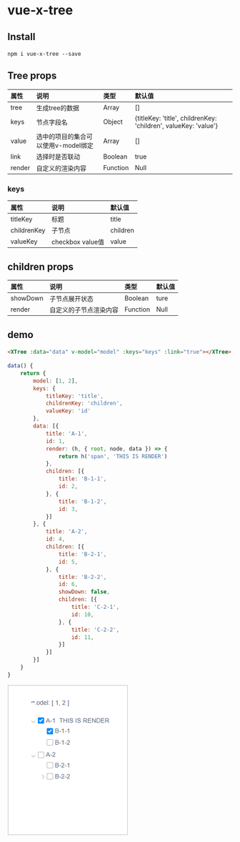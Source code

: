 # vue-x-tree

## Install
```
npm i vue-x-tree --save
```

## Tree props

| 属性  | 说明  | 类型            | 默认值  |
| :--- | :----- | :-------------- | :---- |
| tree | 生成tree的数据 | Array | [] |
| keys | 节点字段名 | Object | {titleKey: 'title', childrenKey: 'children', valueKey: 'value'} |
| value | 选中的项目的集合可以使用v-model绑定 | Array | [] |
| link | 选择时是否联动 | Boolean | true |
| render | 自定义的渲染内容 | Function | Null |


### keys
| 属性  | 说明  | 默认值  |
| :--- | :-----| :---- |
| titleKey | 标题 | title |
| childrenKey | 子节点 | children |
| valueKey | checkbox value值 | value |

## children props

| 属性  | 说明  | 类型            | 默认值  |
| :--- | :----- | :-------------- | :---- |
| showDown | 子节点展开状态 | Boolean | ture |
| render | 自定义的子节点渲染内容 | Function | Null |

## demo
```html
<XTree :data="data" v-model="model" :keys="keys" :link="true"></XTree>
```

```js
data() {
    return {
        model: [1, 2],
        keys: {
            titleKey: 'title',
            childrenKey: 'children',
            valueKey: 'id'
        },
        data: [{
            title: 'A-1',
            id: 1,
            render: (h, { root, node, data }) => {
                return h('span', 'THIS IS RENDER')
            },
            children: [{
                title: 'B-1-1',
                id: 2,
            }, {
                title: 'B-1-2',
                id: 3,
            }]
        }, {
            title: 'A-2',
            id: 4,
            children: [{
                title: 'B-2-1',
                id: 5,
            }, {
                title: 'B-2-2',
                id: 6,
                showDown: false,
                children: [{
                    title: 'C-2-1',
                    id: 10,
                }, {
                    title: 'C-2-2',
                    id: 11,
                }]
            }]
        }]
    }
}
```

![demo.gif](./package/assets/demo.gif)
